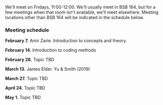 
We'll meet on Fridays, 11:00-12:00.  We'll usually meet in BSB 164, but for a few meetings when that room isn't available, we'll meet elsewhere.  Meeting locations other than BSB 164 will be indicated in the schedule below.


### Meeting schedule

**February 7.**  Amir Zarie. Introduction to concepts and theory.

**February 14.**  Introduction to coding methods

**February 28.**  Topic TBD

**March 13.**  James Elder.  Yu & Smith (2019)

**March 27.**  Topic TBD

**April 24.**  Topic TBD

**May 1.**  Topic TBD


